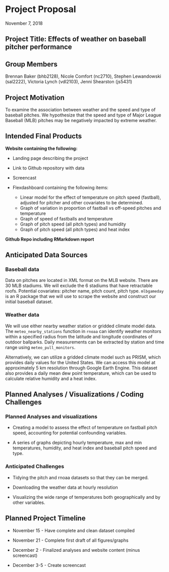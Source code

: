 Project Proposal
================
November 7, 2018

Project Title: Effects of weather on baseball pitcher performance
-----------------------------------------------------------------

Group Members
-------------

Brennan Baker (bhb2128), Nicole Comfort (nc2710), Stephen Lewandowski (sal2222), Victoria Lynch (vdl2103), Jenni Shearston (js5431)

Project Motivation
------------------

To examine the association between weather and the speed and type of baseball pitches. We hypothesize that the speed and type of Major League Baseball (MLB) pitches may be negatively impacted by extreme weather.

Intended Final Products
-----------------------

**Website containing the following:**

-   Landing page describing the project

-   Link to Github repository with data

-   Screencast

-   Flexdashboard containing the following items:
    -   Linear model for the effect of temperature on pitch speed (fastball), adjusted for pitcher and other covariates to be determined.
    -   Graph of variation in proportion of fastball vs off-speed pitches and temperature
    -   Graph of speed of fastballs and temperature
    -   Graph of pitch speed (all pitch types) and humidity
    -   Graph of pitch speed (all pitch types) and heat index

**Github Repo including RMarkdown report**

Anticipated Data Sources
------------------------

### Baseball data

Data on pitches are located in XML format on the MLB website. There are 30 MLB stadiums. We will exclude the 6 stadiums that have retractable roofs. Potential covariates: pitcher name, pitch count, pitch type. `mlbgameday` is an R package that we will use to scrape the website and construct our initial baseball dataset.

### Weather data

We will use either nearby weather station or gridded climate model data. The `meteo_nearby_stations` function in `rnoaa` can identify weather monitors within a specified radius from the latitude and longitude coordinates of outdoor ballparks. Daily measurements can be extracted by station and time range using `meteo_pull_monitors`.

Alternatively, we can utilize a gridded climate model such as PRISM, which provides daily values for the United States. We can access this model at approximately 5 km resolution through Google Earth Engine. This dataset also provides a daily mean dew point temperature, which can be used to calculate relative humidity and a heat index.

Planned Analyses / Visualizations / Coding Challenges
-----------------------------------------------------

### Planned Analyses and visualizations

-   Creating a model to assess the effect of temperature on fastball pitch speed, accounting for potential confounding variables.

-   A series of graphs depicting hourly temperature, max and min temperatures, humidity, and heat index and baseball pitch speed and type.

### Anticipated Challenges

-   Tidying the pitch and rnoaa datasets so that they can be merged.

-   Downloading the weather data at hourly resolution

-   Visualizing the wide range of temperatures both geographically and by other variables.

Planned Project Timeline
------------------------

-   November 15 - Have complete and clean dataset compiled

-   November 21 - Complete first draft of all figures/graphs

-   December 2 - Finalized analyses and website content (minus screencast)

-   December 3-5 - Create screencast
